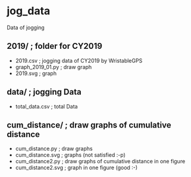 # jog_data
Data of jogging

## 2019/ ; folder for CY2019
- 2019.csv ; jogging data of CY2019 by WristableGPS
- graph_2019_01.py ; draw graph
- 2019.svg ; graph

## data/ ; jogging Data
- total_data.csv ; total Data

## cum_distance/ ; draw graphs of cumulative distance
- cum_distance.py ; draw graphs
- cum_distance.svg ; graphs (not satisfied :-p)
- cum_distance2.py ; draw graphs of cumulative distance in one figure
- cum_distance2.svg ; graph in one figure (good :-)
